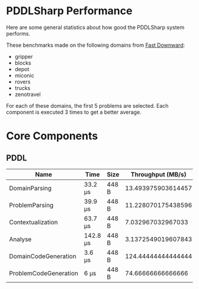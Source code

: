 # PDDLSharp Performance
Here are some general statistics about how good the PDDLSharp system performs.


These benchmarks made on the following domains from [Fast Downward](https://github.com/aibasel/downward-benchmarks/):
* gripper
* blocks
* depot
* miconic
* rovers
* trucks
* zenotravel

For each of these domains, the first 5 problems are selected.
Each component is executed 3 times to get a better average.
# Core Components
## PDDL
| Name | Time | Size | Throughput (MB/s) |
| - | - | - | - |
| DomainParsing | 33.2 μs | 448 B | 13.493975903614457 |
| ProblemParsing | 39.9 μs | 448 B | 11.228070175438596 |
| Contextualization | 63.7 μs | 448 B | 7.032967032967033 |
| Analyse | 142.8 μs | 448 B | 3.1372549019607843 |
| DomainCodeGeneration | 3.6 μs | 448 B | 124.44444444444444 |
| ProblemCodeGeneration | 6 μs | 448 B | 74.66666666666666 |

